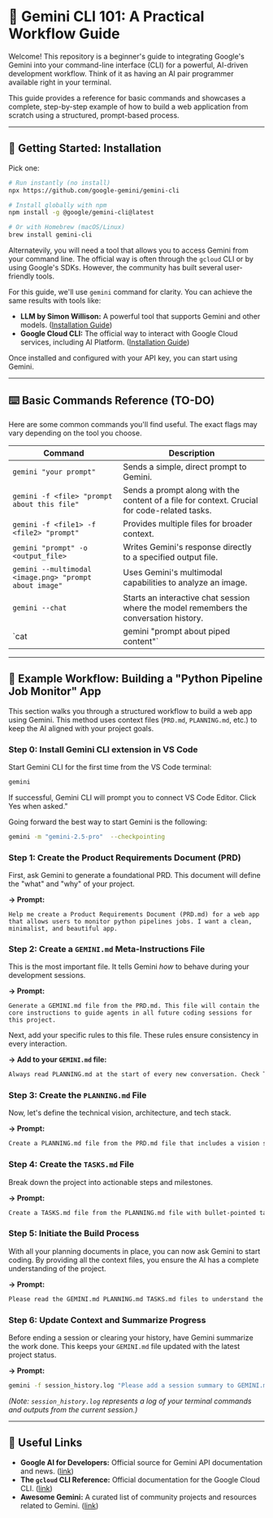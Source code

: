 
# 🤖 Gemini CLI 101: A Practical Workflow Guide

Welcome! This repository is a beginner's guide to integrating Google's Gemini into your command-line interface (CLI) for a powerful, AI-driven development workflow. Think of it as having an AI pair programmer available right in your terminal.

This guide provides a reference for basic commands and showcases a complete, step-by-step example of how to build a web application from scratch using a structured, prompt-based process.

---

## 🚀 Getting Started: Installation

Pick one:

```bash
# Run instantly (no install)
npx https://github.com/google-gemini/gemini-cli

# Install globally with npm
npm install -g @google/gemini-cli@latest

# Or with Homebrew (macOS/Linux)
brew install gemini-cli
```

Alternatevily, you will need a tool that allows you to access Gemini from your command line. The official way is often through the `gcloud` CLI or by using Google's SDKs. However, the community has built several user-friendly tools.

For this guide, we'll use `gemini` command for clarity. You can achieve the same results with tools like:
* **LLM by Simon Willison:** A powerful tool that supports Gemini and other models. ([Installation Guide](https://llm.datasette.io/en/stable/installation.html))
* **Google Cloud CLI:** The official way to interact with Google Cloud services, including AI Platform. ([Installation Guide](https://cloud.google.com/sdk/docs/install))

Once installed and configured with your API key, you can start using Gemini.

---

## ⌨️ Basic Commands Reference (TO-DO)

Here are some common commands you'll find useful. The exact flags may vary depending on the tool you choose.

| Command                                                    | Description                                                                                                   |
| ---------------------------------------------------------- | ------------------------------------------------------------------------------------------------------------- |
| `gemini "your prompt"`                                     | Sends a simple, direct prompt to Gemini.                                                                      |
| `gemini -f <file> "prompt about this file"`                | Sends a prompt along with the content of a file for context. Crucial for code-related tasks.                  |
| `gemini -f <file1> -f <file2> "prompt"`                    | Provides multiple files for broader context.                                                                  |
| `gemini "prompt" -o <output_file>`                         | Writes Gemini's response directly to a specified output file.                                                 |
| `gemini --multimodal <image.png> "prompt about image"`     | Uses Gemini's multimodal capabilities to analyze an image.                                                    |
| `gemini --chat`                                            | Starts an interactive chat session where the model remembers the conversation history.                       |
| `cat <file> | gemini "prompt about piped content"`        | Pipes the content of a file directly into Gemini. An alternative to the `-f` flag.                            |

---

## 📝 Example Workflow: Building a "Python Pipeline Job Monitor" App

This section walks you through a structured workflow to build a web app using Gemini. This method uses context files (`PRD.md`, `PLANNING.md`, etc.) to keep the AI aligned with your project goals.

### **Step 0: Install Gemini CLI extension in VS Code**

Start Gemini CLI for the first time from the VS Code terminal:
```bash
gemini
```

If successful, Gemini CLI will prompt you to connect VS Code Editor. Click Yes when asked."

Going forward the best way to start Gemini is the following:

```bash
gemini -m "gemini-2.5-pro"  --checkpointing
```
### **Step 1: Create the Product Requirements Document (PRD)**

First, ask Gemini to generate a foundational PRD. This document will define the "what" and "why" of your project.

**→ Prompt:**
```markdow
Help me create a Product Requirements Document (PRD.md) for a web app that allows users to monitor python pipelines jobs. I want a clean, minimalist, and beautiful app.
```

### **Step 2: Create a `GEMINI.md` Meta-Instructions File**

This is the most important file. It tells Gemini *how* to behave during your development sessions.

**→ Prompt:**

```markdow
Generate a GEMINI.md file from the PRD.md. This file will contain the core instructions to guide agents in all future coding sessions for this project.
```

Next, add your specific rules to this file. These rules ensure consistency in every interaction.

**→ Add to your `GEMINI.md` file:**

```markdown
Always read PLANNING.md at the start of every new conversation. Check TASKS.md before starting your work. Mark completed tasks in TASKS.md immediately, and add newly discovered tasks to TASKS.md when found.
```

### **Step 3: Create the `PLANNING.md` File**

Now, let's define the technical vision, architecture, and tech stack.

**→ Prompt:**

```markdown
Create a PLANNING.md file from the PRD.md file that includes a vision statement, proposed architecture, recommended technology stack (e.g., frontend, backend, database), and a list of required tools for the app described in the PRD.
```

### **Step 4: Create the `TASKS.md` File**

Break down the project into actionable steps and milestones.

**→ Prompt:**

```markdown
Create a TASKS.md file from the PLANNING.md file with bullet-pointed tasks, divided into logical milestones, for building this app based on the planning document.
```

### **Step 5: Initiate the Build Process**

With all your planning documents in place, you can now ask Gemini to start coding. By providing all the context files, you ensure the AI has a complete understanding of the project.

**→ Prompt:**

```markdown
Please read the GEMINI.md PLANNING.md TASKS.md files to understand the project. Then, complete the very first task listed in TASKS.md.
```

### **Step 6: Update Context and Summarize Progress**

Before ending a session or clearing your history, have Gemini summarize the work done. This keeps your `GEMINI.md` file updated with the latest project status.

**→ Prompt:**

```bash
gemini -f session_history.log "Please add a session summary to GEMINI.md summarizing what we’ve done so far. Use a '## Session Summaries' heading and add the new summary as a bullet point with today's date."
```

*(Note: `session_history.log` represents a log of your terminal commands and outputs from the current session.)*

-----

## 🔗 Useful Links

  * **Google AI for Developers:** Official source for Gemini API documentation and news. ([link](https://ai.google.dev/))
  * **The `gcloud` CLI Reference:** Official documentation for the Google Cloud CLI. ([link](https://cloud.google.com/sdk/gcloud/reference))
  * **Awesome Gemini:** A curated list of community projects and resources related to Gemini. ([link](https://www.google.com/search?q=https://github.com/dair-ai/awesome-gemini))

